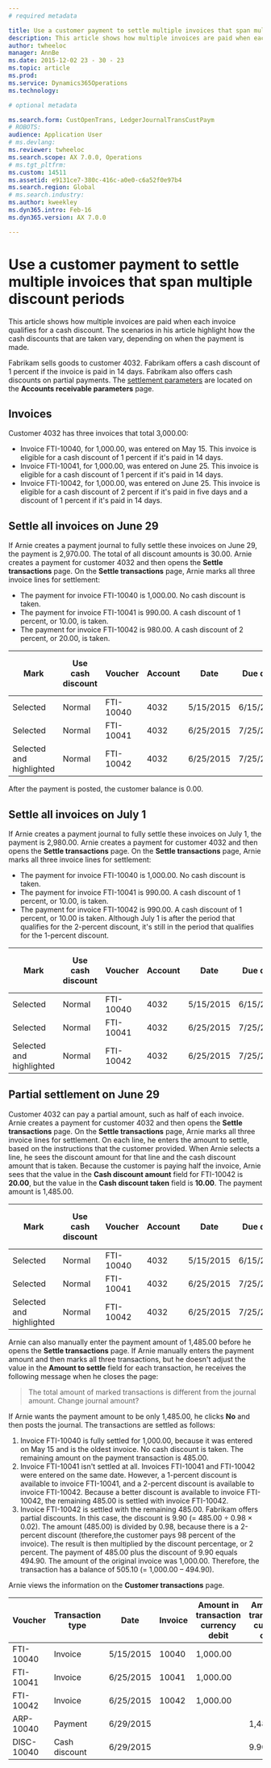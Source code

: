 ```yaml
---
# required metadata

title: Use a customer payment to settle multiple invoices that span multiple discount periods
description: This article shows how multiple invoices are paid when each invoice qualifies for a cash discount. The scenarios in his article highlight how the cash discounts that are taken vary, depending on when the payment is made.
author: twheeloc
manager: AnnBe
ms.date: 2015-12-02 23 - 30 - 23
ms.topic: article
ms.prod: 
ms.service: Dynamics365Operations
ms.technology: 

# optional metadata

ms.search.form: CustOpenTrans, LedgerJournalTransCustPaym
# ROBOTS: 
audience: Application User
# ms.devlang: 
ms.reviewer: twheeloc
ms.search.scope: AX 7.0.0, Operations
# ms.tgt_pltfrm: 
ms.custom: 14511
ms.assetid: e9131ce7-380c-416c-a0e0-c6a52f0e97b4
ms.search.region: Global
# ms.search.industry: 
ms.author: kweekley
ms.dyn365.intro: Feb-16
ms.dyn365.version: AX 7.0.0

---
```


# Use a customer payment to settle multiple invoices that span multiple discount periods

This article shows how multiple invoices are paid when each invoice qualifies for a cash discount. The scenarios in his article highlight how the cash discounts that are taken vary, depending on when the payment is made.

Fabrikam sells goods to customer 4032. Fabrikam offers a cash discount of 1 percent if the invoice is paid in 14 days. Fabrikam also offers cash discounts on partial payments. The [settlement parameters](http://ax.help.dynamics.com/en/?p=246884) are located on the **Accounts receivable parameters** page.

## Invoices
Customer 4032 has three invoices that total 3,000.00:

-   Invoice FTI-10040, for 1,000.00, was entered on May 15. This invoice is eligible for a cash discount of 1 percent if it's paid in 14 days.
-   Invoice FTI-10041, for 1,000.00, was entered on June 25. This invoice is eligible for a cash discount of 1 percent if it's paid in 14 days.
-   Invoice FTI-10042, for 1,000.00, was entered on June 25. This invoice is eligible for a cash discount of 2 percent if it's paid in five days and a discount of 1 percent if it's paid in 14 days.

## Settle all invoices on June 29
If Arnie creates a payment journal to fully settle these invoices on June 29, the payment is 2,970.00. The total of all discount amounts is 30.00. Arnie creates a payment for customer 4032 and then opens the **Settle transactions** page. On the **Settle transactions** page, Arnie marks all three invoice lines for settlement:

-   The payment for invoice FTI-10040 is 1,000.00. No cash discount is taken.
-   The payment for invoice FTI-10041 is 990.00. A cash discount of 1 percent, or 10.00, is taken.
-   The payment for invoice FTI-10042 is 980.00. A cash discount of 2 percent, or 20.00, is taken.

| Mark                     | Use cash discount | Voucher   | Account | Date      | Due date  | Invoice | Amount in transaction currency debit | Amount in transaction currency credit | Currency | Amount to settle |
|--------------------------|-------------------|-----------|---------|-----------|-----------|---------|--------------------------------------|---------------------------------------|----------|------------------|
| Selected                 | Normal            | FTI-10040 | 4032    | 5/15/2015 | 6/15/2015 | 10040   | 1,000.00                             |                                       | USD      | 1,000.00         |
| Selected                 | Normal            | FTI-10041 | 4032    | 6/25/2015 | 7/25/2015 | 10041   | 1,000.00                             |                                       | USD      | 990.00           |
| Selected and highlighted | Normal            | FTI-10042 | 4032    | 6/25/2015 | 7/25/2015 | 10042   | 1,000.00                             |                                       | USD      | 980.00           |

After the payment is posted, the customer balance is 0.00.

## Settle all invoices on July 1
If Arnie creates a payment journal to fully settle these invoices on July 1, the payment is 2,980.00. Arnie creates a payment for customer 4032 and then opens the **Settle transactions** page. On the **Settle transactions** page, Arnie marks all three invoice lines for settlement:

-   The payment for invoice FTI-10040 is 1,000.00. No cash discount is taken.
-   The payment for invoice FTI-10041 is 990.00. A cash discount of 1 percent, or 10.00, is taken.
-   The payment for invoice FTI-10042 is 990.00. A cash discount of 1 percent, or 10.00 is taken. Although July 1 is after the period that qualifies for the 2-percent discount, it's still in the period that qualifies for the 1-percent discount.

| Mark                     | Use cash discount | Voucher   | Account | Date      | Due date  | Invoice | Amount in transaction currency debit | Amount in transaction currency credit | Currency | Amount to settle |
|--------------------------|-------------------|-----------|---------|-----------|-----------|---------|--------------------------------------|---------------------------------------|----------|------------------|
| Selected                 | Normal            | FTI-10040 | 4032    | 5/15/2015 | 6/15/2015 | 10040   | 1,000.00                             |                                       | USD      | 1,000.00         |
| Selected                 | Normal            | FTI-10041 | 4032    | 6/25/2015 | 7/25/2015 | 10041   | 1,000.00                             |                                       | USD      | 990.00           |
| Selected and highlighted | Normal            | FTI-10042 | 4032    | 6/25/2015 | 7/25/2015 | 10042   | 1,000.00                             |                                       | USD      | 990.00           |

## Partial settlement on June 29
Customer 4032 can pay a partial amount, such as half of each invoice. Arnie creates a payment for customer 4032 and then opens the **Settle transactions** page. On the **Settle transactions** page, Arnie marks all three invoice lines for settlement. On each line, he enters the amount to settle, based on the instructions that the customer provided. When Arnie selects a line, he sees the discount amount for that line and the cash discount amount that is taken. Because the customer is paying half the invoice, Arnie sees that the value in the **Cash discount amount** field for FTI-10042 is **20.00**, but the value in the **Cash discount taken** field is **10.00**. The payment amount is 1,485.00.

| Mark                     | Use cash discount | Voucher   | Account | Date      | Due date  | Invoice | Amount in transaction currency debit | Amount in transaction currency credit | Currency | Amount to settle |
|--------------------------|-------------------|-----------|---------|-----------|-----------|---------|--------------------------------------|---------------------------------------|----------|------------------|
| Selected                 | Normal            | FTI-10040 | 4032    | 5/15/2015 | 6/15/2015 | 10040   | 1,000.00                             |                                       | USD      | 500.00           |
| Selected                 | Normal            | FTI-10041 | 4032    | 6/25/2015 | 7/25/2015 | 10041   | 1,000.00                             |                                       | USD      | 495.00           |
| Selected and highlighted | Normal            | FTI-10042 | 4032    | 6/25/2015 | 7/25/2015 | 10042   | 1,000.00                             |                                       | USD      | 490.00           |

Arnie can also manually enter the payment amount of 1,485.00 before he opens the **Settle transactions** page. If Arnie manually enters the payment amount and then marks all three transactions, but he doesn't adjust the value in the **Amount to settle** field for each transaction, he receives the following message when he closes the page:

> The total amount of marked transactions is different from the journal amount. Change journal amount?

If Arnie wants the payment amount to be only 1,485.00, he clicks **No** and then posts the journal. The transactions are settled as follows:

1.  Invoice FTI-10040 is fully settled for 1,000.00, because it was entered on May 15 and is the oldest invoice. No cash discount is taken. The remaining amount on the payment transaction is 485.00.
2.  Invoice FTI-10041 isn't settled at all. Invoices FTI-10041 and FTI-10042 were entered on the same date. However, a 1-percent discount is available to invoice FTI-10041, and a 2-percent discount is available to invoice FTI-10042. Because a better discount is available to invoice FTI-10042, the remaining 485.00 is settled with invoice FTI-10042.
3.  Invoice FTI-10042 is settled with the remaining 485.00. Fabrikam offers partial discounts. In this case, the discount is 9.90 (= 485.00 ÷ 0.98 × 0.02). The amount (485.00) is divided by 0.98, because there is a 2-percent discount (therefore,the customer pays 98 percent of the invoice). The result is then multiplied by the discount percentage, or 2 percent. The payment of 485.00 plus the discount of 9.90 equals 494.90. The amount of the original invoice was 1,000.00. Therefore, the transaction has a balance of 505.10 (= 1,000.00 – 494.90).

Arnie views the information on the **Customer transactions** page.

| Voucher    | Transaction type | Date      | Invoice | Amount in transaction currency debit | Amount in transaction currency credit | Balance  | Currency |
|------------|------------------|-----------|---------|--------------------------------------|---------------------------------------|----------|----------|
| FTI-10040  | Invoice          | 5/15/2015 | 10040   | 1,000.00                             |                                       | 0.00     | USD      |
| FTI-10041  | Invoice          | 6/25/2015 | 10041   | 1,000.00                             |                                       | 1,000.00 | USD      |
| FTI-10042  | Invoice          | 6/25/2015 | 10042   | 1,000.00                             |                                       | 505.10   | USD      |
| ARP-10040  | Payment          | 6/29/2015 |         |                                      | 1,485.00                              | 0.00     | USD      |
| DISC-10040 | Cash discount    | 6/29/2015 |         |                                      | 9.90                                  | 0.00     | USD      |



